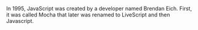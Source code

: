 In 1995, JavaScript was created by a developer named Brendan Eich. First, it was called Mocha that later was renamed to LiveScript and then Javascript. 
